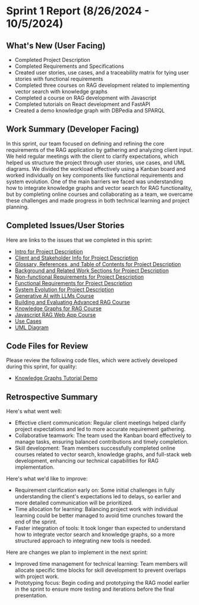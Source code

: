 # Sprint 1 Report (8/26/2024 - 10/5/2024)

## What's New (User Facing)
* Completed Project Description
* Completed Requirements and Specifications
* Created user stories, use cases, and a traceability matrix for tying user stories with functional requirements
* Completed three courses on RAG development related to implementing vector search with knowledge graphs
* Completed a course on RAG development with Javascript
* Completed tutorials on React development and FastAPI
* Created a demo knowledge graph with DBPedia and SPARQL

## Work Summary (Developer Facing)
In this sprint, our team focused on defining and refining the core requirements of the RAG application by gathering and analyzing client input. We held regular meetings with the client to clarify expectations, which helped us structure the project through user stories, use cases, and UML diagrams. We divided the workload effectively using a Kanban board and worked individually on key components like functional requirements and system evolution. One of the main barriers we faced was understanding how to integrate knowledge graphs and vector search for RAG functionality, but by completing online courses and collaborating as a team, we overcame these challenges and made progress in both technical learning and project planning.

## Completed Issues/User Stories
Here are links to the issues that we completed in this sprint:

 * [Intro for Project Description](https://github.com/mollyiverson/ACME10-HE-RAGApp/issues/1)
 * [Client and Stakeholder Info for Project Description](https://github.com/mollyiverson/ACME10-HE-RAGApp/issues/4)
 * [Glossary, References, and Table of Contents for Project Description](https://github.com/mollyiverson/ACME10-HE-RAGApp/issues/5)
 * [Background and Related Work Sections for Project Description](https://github.com/mollyiverson/ACME10-HE-RAGApp/issues/2)
 * [Non-functional Requirements for Project Description](https://github.com/mollyiverson/ACME10-HE-RAGApp/issues/8)
 * [Functional Requirements for Project Description](https://github.com/mollyiverson/ACME10-HE-RAGApp/issues/7)
 * [System Evolution for Project Description](https://github.com/mollyiverson/ACME10-HE-RAGApp/issues/9)
 * [Generative AI with LLMs Course](https://github.com/mollyiverson/ACME10-HE-RAGApp/issues/24)
 * [Building and Evaluating Advanced RAG Course](https://github.com/mollyiverson/ACME10-HE-RAGApp/issues/20)
 * [Knowledge Graphs for RAG Course](https://github.com/mollyiverson/ACME10-HE-RAGApp/issues/12)
 * [Javascript RAG Web App Course](https://github.com/mollyiverson/ACME10-HE-RAGApp/issues/16)
 * [Use Cases](https://github.com/mollyiverson/ACME10-HE-RAGApp/issues/6)
 * [UML Diagram](https://github.com/mollyiverson/ACME10-HE-RAGApp/issues/10)
 
## Code Files for Review
Please review the following code files, which were actively developed during this sprint, for quality:
 * [Knowledge Graphs Tutorial Demo](https://github.com/chandyego84/ACME10-HE-RAGApp/blob/main/docs/code-guides/Knowledge_Graphs.ipynb)
 
## Retrospective Summary
Here's what went well:
* Effective client communication: Regular client meetings helped clarify project expectations and led to more accurate requirement gathering.
* Collaborative teamwork: The team used the Kanban board effectively to manage tasks, ensuring balanced contributions and timely completion.
* Skill development: Team members successfully completed online courses related to vector search, knowledge graphs, and full-stack web development, enhancing our technical capabilities for RAG implementation.

Here's what we'd like to improve:
* Requirement clarification early on: Some initial challenges in fully understanding the client's expectations led to delays, so earlier and more detailed communication will be prioritized.
* Time allocation for learning: Balancing project work with individual learning could be better managed to avoid time crunches toward the end of the sprint.
* Faster integration of tools: It took longer than expected to understand how to integrate vector search and knowledge graphs, so a more structured approach to integrating new tools is needed.

  
Here are changes we plan to implement in the next sprint:
* Improved time management for technical learning: Team members will allocate specific time blocks for skill development to prevent overlaps with project work.
* Prototyping focus: Begin coding and prototyping the RAG model earlier in the sprint to ensure more testing and iterations before the final presentation.






